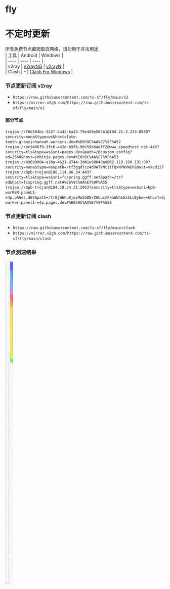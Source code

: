 # fly
# 不定时更新
所有免费节点都爬取自网络，请勿用于非法用途  
|  工具  | Android  | Windows  |  
|  ----  | ----   | ----  |  
| v2ray  | [v2rayNG](https://github.com/2dust/v2rayNG/releases) | [v2rayN](https://github.com/2dust/v2rayN/releases) |  
| Clash  | - | [Clash For Windows](https://github.com/2dust/clashN/releases) | 
  
### 节点更新订阅  v2ray
- `https://raw.githubusercontent.com/ts-sf/fly/main/v2`  
- `https://mirror.v2gh.com/https://raw.githubusercontent.com/ts-sf/fly/main/v2`  

#### 部分节点  
``` 
trojan://f0d584bc-342f-4443-ba24-79e4d0e504b1@104.21.3.233:8880?security=none&type=ws&host=late-tooth.granzinhannah.workers.dev#%E6%9C%AA%E7%9F%A52
trojan://ec9406f9-3fc6-442d-b9f6-90c59b64eff2@www.speedtest.net:443?security=tls&type=ws&sni=pages.dev&path=/@custom_config?ed=2560&host=jobinja.pages.dev#%E6%9C%AA%E7%9F%A53
trojan://49699004-a1ba-4621-9744-3d41e98040a9@92.118.190.131:80?security=none&type=ws&path=/tf3gqdlcz4d9ATYNtIiFQxNPNVWGh&host=vkvd127.mycdn.me#%E6%9C%AA%E7%9F%A54
trojan://bpb-trojan@188.114.96.34:443?security=tls&type=ws&sni=fcspring.ggff.net&path=/tr?ed&host=fcspring.ggff.net#%E6%9C%AA%E7%9F%A55
trojan://bpb-trojan@104.18.34.21:2053?security=tls&type=ws&sni=bpB-worKER-paneL1-e4p.pAGes.dEV&path=/trEjWhhuRjwiMwSbDN/ZGUucmFkaWNhbGx5LnBybw==&host=bpb-worker-panel1-e4p.pages.dev#%E6%9C%AA%E7%9F%A56
```
### 节点更新订阅  clash
- `https://raw.githubusercontent.com/ts-sf/fly/main/clash`  
- `https://mirror.v2gh.com/https://raw.githubusercontent.com/ts-sf/fly/main/clash`  

### 节点测速结果
![image](traffic.png)
